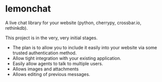 # lemonchat

A live chat library for your website (python, cherrypy, crossbar.io, rethinkdb).

This project is in the very, very initial stages.


* The plan is to allow you to include it easily into your website via some trusted authentication method.
* Allow tight integration with your existing application.
* Easily allow agents to talk to multiple users. 
* Allows images and attachments
* Allows editing of previous messages.
